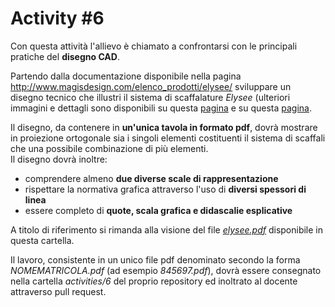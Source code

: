 # Activity #6

Con questa attività l'allievo è chiamato a confrontarsi con le principali
pratiche del **disegno CAD**.

Partendo dalla documentazione disponibile nella pagina 
http://www.magisdesign.com/elenco_prodotti/elysee/ sviluppare un disegno 
tecnico che illustri il sistema di scaffalature _Elysee_ (ulteriori immagini 
e dettagli sono disponibili su questa 
[pagina](https://www.ambientedirect.com/en/magis/elysee-shelving-system_pid_4329.html) 
e su questa [pagina](https://www.madeindesign.co.uk/prod-elysee-modular-shelf-basic-unit-magis-reflb162.html).

Il disegno, da contenere in **un'unica tavola in formato pdf**, dovrà mostrare 
in proiezione ortogonale sia i singoli elementi costituenti il sistema di 
scaffali che una possibile combinazione di più elementi.   
Il disegno dovrà inoltre:

- comprendere almeno **due diverse scale di rappresentazione**
- rispettare la normativa grafica attraverso l'uso di **diversi spessori 
di linea**
- essere completo di **quote, scala grafica e didascalie esplicative**

A titolo di riferimento si rimanda alla visione del file 
[_elysee.pdf_](https://github.com/strumet/strumet.github.io/blob/master/activities/6/elysee.pdf)
disponibile in questa cartella.

Il lavoro, consistente in un unico file pdf denominato secondo la forma 
_NOMEMATRICOLA.pdf_ (ad esempio *845697.pdf*), dovrà essere consegnato nella 
cartella _activities/6_ del proprio repository ed inoltrato al docente 
attraverso pull request.
